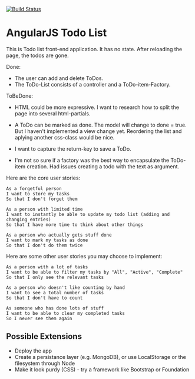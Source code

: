 [![Build Status](https://travis-ci.org/TStrothjohann/todo_challenge.svg)](https://travis-ci.org/TStrothjohann/todo_challenge)

# AngularJS Todo List

This is Todo list front-end application. It has no state. After reloading the page, the todos are gone.

Done:
- The user can add and delete ToDos.
- The ToDo-List consists of a controller and a ToDo-item-Factory.


ToBeDone:
- HTML could be more expressive. I want to research how to split the page into several html-partials.

- A ToDo can be marked as done. The model will change to done = true. But I haven't implemented a view change yet. Reordering the list and aplying another css-class would be nice.

- I want to capture the return-key to save a ToDo.

- I'm not so sure if a factory was the best way to encapsulate the ToDo-item creation. Had issues creating a todo with the text as argument. 


Here are the core user stories:

```
As a forgetful person
I want to store my tasks
So that I don't forget them

As a person with limited time
I want to instantly be able to update my todo list (adding and changing entries)
So that I have more time to think about other things

As a person who actually gets stuff done
I want to mark my tasks as done
So that I don't do them twice
```

Here are some other user stories you may choose to implement:

```
As a person with a lot of tasks
I want to be able to filter my tasks by "All", "Active", "Complete"
So that I only see the relevant tasks

As a person who doesn't like counting by hand
I want to see a total number of tasks
So that I don't have to count

As someone who has done lots of stuff
I want to be able to clear my completed tasks
So I never see them again
```

## Possible Extensions

* Deploy the app
* Create a persistance layer (e.g. MongoDB), or use LocalStorage or the filesystem through Node
* Make it look purdy (CSS) - try a framework like Bootstrap or Foundation


